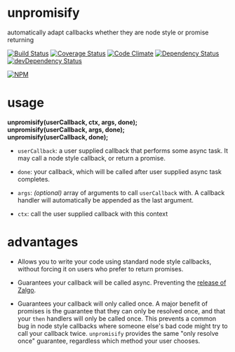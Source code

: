 # unpromisify

automatically adapt callbacks whether they are node style or promise returning

[![Build Status](https://travis-ci.org/jamestalmage/unpromisify.svg)](https://travis-ci.org/jamestalmage/unpromisify)
[![Coverage Status](https://coveralls.io/repos/jamestalmage/unpromisify/badge.svg)](https://coveralls.io/r/jamestalmage/unpromisify)
[![Code Climate](https://codeclimate.com/github/jamestalmage/unpromisify/badges/gpa.svg)](https://codeclimate.com/github/jamestalmage/unpromisify)
[![Dependency Status](https://david-dm.org/jamestalmage/unpromisify.svg)](https://david-dm.org/jamestalmage/unpromisify)
[![devDependency Status](https://david-dm.org/jamestalmage/unpromisify/dev-status.svg)](https://david-dm.org/jamestalmage/unpromisify#info=devDependencies)

[![NPM](https://nodei.co/npm/unpromisify.png)](https://www.npmjs.com/package/unpromisify/)

# usage

**unpromisify(userCallback, ctx, args, done);**  
**unpromisify(userCallback, args, done);**  
**unpromisify(userCallback, done);**  

  * `userCallback`: a user supplied callback that performs some async task.  It may call a node style callback, 
        or return a promise.
                    
  * `done`: your callback, which will be called after user supplied async task completes.
  
  * `args`: *(optional)* array of arguments to call `userCallback` with. A callback handler will automatically be
        appended as the last argument.
  
  * `ctx`: call the user supplied callback with this context
  
# advantages

  * Allows you to write your code using standard node style callbacks, without forcing it on users who prefer
    to return promises.
    
  * Guarantees your callback will be called async. Preventing the 
    [release of Zalgo](http://blog.izs.me/post/59142742143/designing-apis-for-asynchrony).  

  * Guarantees your callback will only called once. A major benefit of promises is the guarantee that they can only 
    be resolved once, and that your `then` handlers will only be called once. This prevents a common bug in node 
    style callbacks where someone else's bad code might try to call your callback twice.
    `unpromisify` provides the same "only resolve once" guarantee, regardless which method your user chooses.
